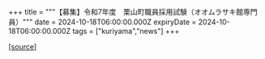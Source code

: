 +++
title = """【募集】令和7年度　栗山町職員採用試験（オオムラサキ館専門員）"""
date = 2024-10-18T06:00:00.000Z
expiryDate = 2024-10-18T06:00:00.000Z
tags = ["kuriyama","news"]
+++


[[source]](https://www.town.kuriyama.hokkaido.jp/site/saiyou/29192.html)
